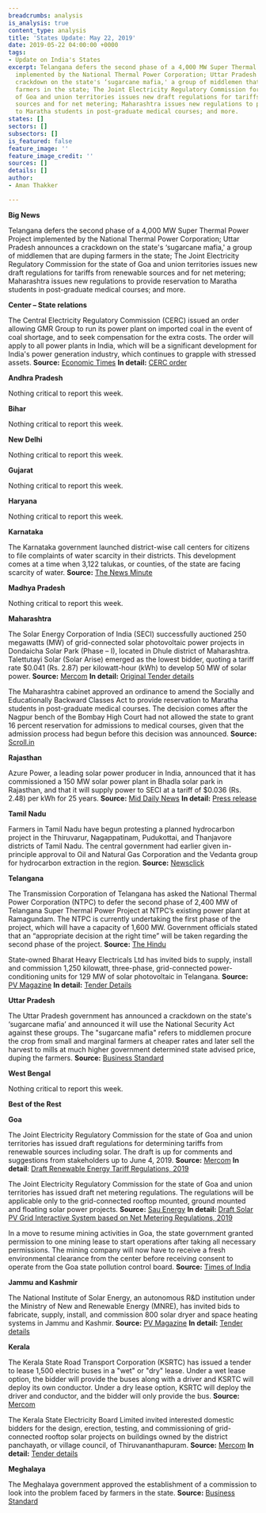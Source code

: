 ```yaml
---
breadcrumbs: analysis
is_analysis: true
content_type: analysis
title: 'States Update: May 22, 2019'
date: 2019-05-22 04:00:00 +0000
tags:
- Update on India's States
excerpt: Telangana defers the second phase of a 4,000 MW Super Thermal Power Project
  implemented by the National Thermal Power Corporation; Uttar Pradesh announces a
  crackdown on the state's ‘sugarcane mafia,' a group of middlemen that are duping
  farmers in the state; The Joint Electricity Regulatory Commission for the state
  of Goa and union territories issues new draft regulations for tariffs from renewable
  sources and for net metering; Maharashtra issues new regulations to provide reservation
  to Maratha students in post-graduate medical courses; and more.
states: []
sectors: []
subsectors: []
is_featured: false
feature_image: ''
feature_image_credit: ''
sources: []
details: []
author:
- Aman Thakker

---
```

**Big News**

Telangana defers the second phase of a 4,000 MW Super Thermal Power Project implemented by the National Thermal Power Corporation; Uttar Pradesh announces a crackdown on the state's ‘sugarcane mafia,' a group of middlemen that are duping farmers in the state; The Joint Electricity Regulatory Commission for the state of Goa and union territories issues new draft regulations for tariffs from renewable sources and for net metering; Maharashtra issues new regulations to provide reservation to Maratha students in post-graduate medical courses; and more.

**Center – State relations**

The Central Electricity Regulatory Commission (CERC) issued an order allowing GMR Group to run its power plant on imported coal in the event of coal shortage, and to seek compensation for the extra costs. The order will apply to all power plants in India, which will be a significant development for India's power generation industry, which continues to grapple with stressed assets. **Source:** [Economic Times](https://economictimes.indiatimes.com/industry/energy/power/cerc-allows-compensation-to-power-plants-for-coal-imports-in-times-of-domestic-coal-shortage/articleshow/69364841.cms) **In detail:** [CERC order](http://www.cercind.gov.in/2019/orders/8&284-MP-2018.pdf)

**Andhra Pradesh**

Nothing critical to report this week.

**Bihar**

Nothing critical to report this week.

**New Delhi**

Nothing critical to report this week.

**Gujarat**

Nothing critical to report this week.

**Haryana**

Nothing critical to report this week.

**Karnataka**

The Karnataka government launched district-wise call centers for citizens to file complaints of water scarcity in their districts. This development comes at a time when 3,122 talukas, or counties, of the state are facing scarcity of water. **Source:** [The News Minute](https://www.thenewsminute.com/article/karnataka-government-launches-district-wise-call-centres-water-scarcity-complaints-101778)

**Madhya Pradesh**

Nothing critical to report this week.

**Maharashtra**

The Solar Energy Corporation of India (SECI) successfully auctioned 250 megawatts (MW) of grid-connected solar photovoltaic power projects in Dondaicha Solar Park (Phase – I), located in Dhule district of Maharashtra. Talettutayi Solar (Solar Arise) emerged as the lowest bidder, quoting a tariff rate $0.041 (Rs. 2.87) per kilowatt-hour (kWh) to develop 50 MW of solar power. **Source:** [Mercom](https://mercomindia.com/secis-250-mw-solar-auction-maharashtra/) **In detail:** [Original Tender details](http://seci.co.in/web-data/docs/tenders/RfS_Dondaicha%20Solar%20Park_250MW_final%20upload.pdf)

The Maharashtra cabinet approved an ordinance to amend the Socially and Educationally Backward Classes Act to provide reservation to Maratha students in post-graduate medical courses. The decision comes after the Nagpur bench of the Bombay High Court had not allowed the state to grant 16 percent reservation for admissions to medical courses, given that the admission process had begun before this decision was announced. **Source:** [Scroll.in](https://scroll.in/latest/923902/maratha-quota-maharashtra-approves-promulgation-of-ordinance-on-reservation-in-medical-seats)

**Rajasthan**

Azure Power, a leading solar power producer in India, announced that it has commissioned a 150 MW solar power plant in Bhadla solar park in Rajasthan, and that it will supply power to SECI at a tariff of $0.036 (Rs. 2.48) per kWh for 25 years. **Source:** [Mid Daily News](https://middailynews.com/2019/05/19/azure-power-commissions-150-mw-seci-solar-power-project/) **In detail:** [Press release](https://www.azurepower.com/wp-content/uploads/2019/05/Azure-Power-Commissions-150-MW-SECI-Solar-Power-Project_final.pdf)

**Tamil Nadu**

Farmers in Tamil Nadu have begun protesting a planned hydrocarbon project in the Thiruvarur, Nagappatinam, Pudukottai, and Thanjavore districts of Tamil Nadu. The central government had earlier given in-principle approval to Oil and Natural Gas Corporation and the Vedanta group for hydrocarbon extraction in the region. **Source:** [Newsclick](https://www.newsclick.in/Farmers-Fishermen-Protest-Against-Hydrocarbon-Delta-Tamil-Nadu)

**Telangana**

The Transmission Corporation of Telangana has asked the National Thermal Power Corporation (NTPC) to defer the second phase of 2,400 MW of Telangana Super Thermal Power Project at NTPC’s existing power plant at Ramagundam. The NTPC is currently undertaking the first phase of the project, which will have a capacity of 1,600 MW. Government officials stated that an “appropriate decision at the right time” will be taken regarding the second phase of the project. **Source:** [The Hindu](https://www.thehindu.com/news/cities/Hyderabad/ntpc-asked-to-defer-phase-ii-of-telangana-power-plant/article27175234.ece)

State-owned Bharat Heavy Electricals Ltd has invited bids to supply, install and commission 1,250 kilowatt, three-phase, grid-connected power-conditioning units for 129 MW of solar photovoltaic in Telangana. **Source:** [PV Magazine](https://www.pv-magazine-india.com/2019/05/16/bhel-tenders-power-conditioning-units-for-129-mw-solar-project-in-telangana/) **In detail:** [Tender Details](http://www.bhel.com/index.php/tender?tenid=46209)

**Uttar Pradesh**

The Uttar Pradesh government has announced a crackdown on the state's ‘sugarcane mafia’ and announced it will use the National Security Act against these groups. The "sugarcane mafia" refers to middlemen procure the crop from small and marginal farmers at cheaper rates and later sell the harvest to mills at much higher government determined state advised price, duping the farmers. **Source:** [Business Standard](https://www.business-standard.com/article/economy-policy/up-government-announces-crackdown-on-sugarcane-mafia-invokes-nsa-119051600772_1.html)

**West Bengal**

Nothing critical to report this week.

**Best of the Rest**

**Goa**

The Joint Electricity Regulatory Commission for the state of Goa and union territories has issued draft regulations for determining tariffs from renewable sources including solar. The draft is up for comments and suggestions from stakeholders up to June 4, 2019. **Source:** [Mercom](file:///C:/Users/Saroj%20Bala/Downloads/Mercom) **In detail**: [Draft Renewable Energy Tariff Regulations, 2019](http://jercuts.gov.in/writereaddata/UploadFile/finalfile636933434438348145.pdf)

The Joint Electricity Regulatory Commission for the state of Goa and union territories has issued draft net metering regulations. The regulations will be applicable only to the grid-connected rooftop mounted, ground mounted and floating solar power projects. **Source:** [Sau Energy](https://www.saurenergy.com/solar-energy-news/draft-net-metering-regulations-for-goa-and-uts-issued-by-jerc) **In detail:** [Draft Solar PV Grid Interactive System based on Net Metering Regulations, 2019](http://jercuts.gov.in/writereaddata/UploadFile/jercsolarand.pdf)

In a move to resume mining activities in Goa, the state government granted permission to one mining lease to start operations after taking all necessary permissions. The mining company will now have to receive a fresh environmental clearance from the center before receiving consent to operate from the Goa state pollution control board. **Source:** [Times of India](https://timesofindia.indiatimes.com/city/goa/state-approves-1-lease-to-start-mining-ops-after-green-clearance/articleshowprint/69380787.cms)

**Jammu and Kashmir**

The National Institute of Solar Energy, an autonomous R&D institution under the Ministry of New and Renewable Energy (MNRE), has invited bids to fabricate, supply, install, and commission 800 solar dryer and space heating systems in Jammu and Kashmir. **Source:** [PV Magazine](https://www.pv-magazine-india.com/2019/05/16/nise-amends-solar-dryer-tender-for-jammu-kashmir/) **In detail:** [Tender details](https://nise.res.in/wp-content/uploads/2019/05/Corrigendum1-of-Solar-Dryer-Tender.pdf)

**Kerala**

The Kerala State Road Transport Corporation (KSRTC) has issued a tender to lease 1,500 electric buses in a "wet" or "dry" lease. Under a wet lease option, the bidder will provide the buses along with a driver and KSRTC will deploy its own conductor. Under a dry lease option, KSRTC will deploy the driver and conductor, and the bidder will only provide the bus. **Source:** [Mercom](https://mercomindia.com/kerala-tenders-1500-electric-buses/)

The Kerala State Electricity Board Limited invited interested domestic bidders for the design, erection, testing, and commissioning of grid-connected rooftop solar projects on buildings owned by the district panchayath, or village council, of Thiruvananthapuram. **Source:** [Mercom](https://mercomindia.com/kerala-floats-epc-tender-121-kw-rooftop-solar/) **In detail:** [Tender details](http://www.kseb.in/index.php?option=com_jdownloads&view=download&id=10344:appointment-of-epc-contractor-for-the-design-as-per-site-conditions-erection-testing-commissioning-of-grid-tied-rooftop-solar-photo-voltaic-spv-power-plants-on-the-roof-of-buildings-owned-by-lsgd-district-panchayath-thiruvananthapuram-with-a-toal-installe&catid=71&lang=en)

**Meghalaya**

The Meghalaya government approved the establishment of a commission to look into the problem faced by farmers in the state. **Source:** [Business Standard](https://www.business-standard.com/article/pti-stories/meghalaya-govt-approves-setting-up-of-farmers-commission-119051600865_1.html)